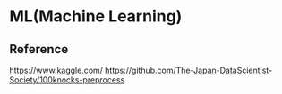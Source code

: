 # ML(Machine Learning)

## Reference

<https://www.kaggle.com/>
<https://github.com/The-Japan-DataScientist-Society/100knocks-preprocess>

